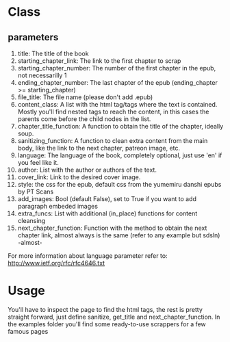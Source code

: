# Class

## parameters

1. title: The title of the book
1. starting_chapter_link: The link to the first chapter to scrap
1. starting_chapter_number: The number of the first chapter in the epub, not necessarilly 1
1. ending_chapter_number: The last chapter of the epub (ending_chapter >= starting_chapter)
1. file_title: The file name (please don't add .epub)
1. content_class: A list with the html tag/tags where the text is contained. Mostly you'll find nested tags to reach the content, in this cases the parents come before the child nodes in the list.
1. chapter_title_function: A function to obtain the title of the chapter, ideally soup.
1. sanitizing_function: A function to clean extra content from the main body, like the link to the next chapter, patreon image, etc.
1. language: The language of the book, completely optional, just use 'en' if you feel like it.
1. author: List with the author or authors of the text.
1. cover_link: Link to the desired cover image.
1. style: the css for the epub, default css from the yumemiru danshi epubs by PT Scans
1. add_images: Bool (default False), set to True if you want to add paragraph embeded images
1. extra_funcs: List with additional (in_place) functions for content cleansing
1. next_chapter_function: Function with the method to obtain the next chapter link, almost always is the same (refer to any example but sdsln) -almost-

For more information about language parameter refer to: http://www.ietf.org/rfc/rfc4646.txt

# Usage

You'll have to inspect the page to find the html tags, the rest is pretty straight forward, just define sanitize, get_title and next_chapter_function.
In the examples folder you'll find some ready-to-use scrappers for a few famous pages